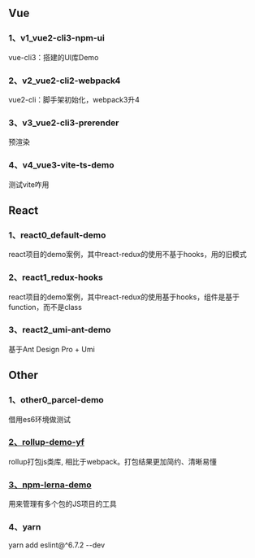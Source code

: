 
## Vue

### 1、v1_vue2-cli3-npm-ui

vue-cli3：搭建的UI库Demo


### 2、v2_vue2-cli2-webpack4

vue2-cli：脚手架初始化，webpack3升4


### 3、v3_vue2-cli3-prerender

预渲染


### 4、v4_vue3-vite-ts-demo

测试vite咋用


## React

### 1、react0_default-demo

react项目的demo案例，其中react-redux的使用不基于hooks，用的旧模式

### 2、react1_redux-hooks

react项目的demo案例，其中react-redux的使用基于hooks，组件是基于function，而不是class

### 3、react2_umi-ant-demo

基于Ant Design Pro + Umi


## Other

### 1、other0_parcel-demo

借用es6环境做测试


### [2、rollup-demo-yf](https://gitee.com/Tibooyang/rollup-demo-yf)

rollup打包js类库, 相比于webpack。打包结果更加简约、清晰易懂

### [3、npm-lerna-demo](https://gitee.com/Tibooyang/npm-lerna-demo)

用来管理有多个包的JS项目的工具

### 4、yarn

yarn add eslint@^6.7.2 --dev
